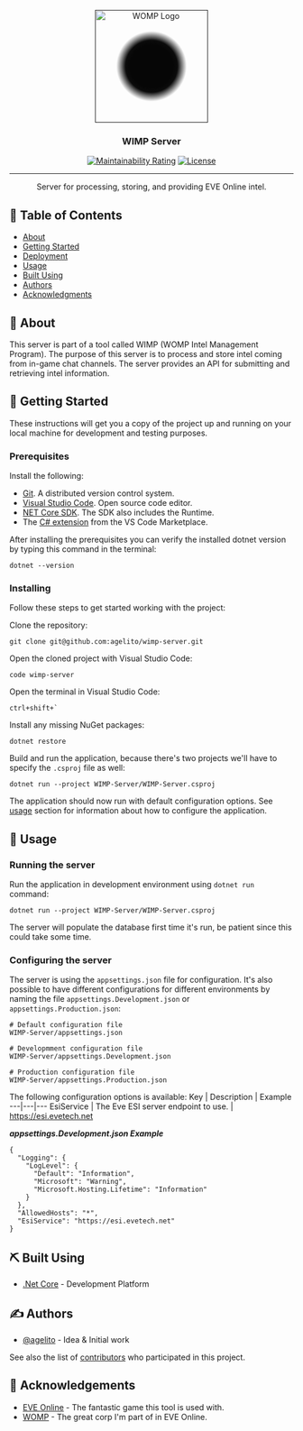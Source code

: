 <p align="center" style="background: rgb(36,36,36);
background: radial-gradient(circle, rgba(6,6,6,1) 14%, rgba(11,11,11,1) 17%, rgba(255,255,255,0) 23%);">
  <a href="" rel="noopener">
 <img width=200px height=200px src="https://images.evetech.net/alliances/99010468/logo" alt="WOMP Logo"></a>
</p>

<h3 align="center">WIMP Server</h3>

<div align="center">

  [![Maintainability Rating](https://sonarcloud.io/api/project_badges/measure?project=agelito_wimp-server&metric=sqale_rating)](https://sonarcloud.io/dashboard?id=agelito_wimp-server)
  [![License](https://img.shields.io/github/license/agelito/wimp-server)](/LICENSE)

</div>

---

<p align="center"> Server for processing, storing, and providing EVE Online intel.
    <br> 
</p>

## 📝 Table of Contents
- [About](#about)
- [Getting Started](#getting_started)
- [Deployment](#deployment)
- [Usage](#usage)
- [Built Using](#built_using)
- [Authors](#authors)
- [Acknowledgments](#acknowledgement)

## 🧐 About <a name = "about"></a>
This server is part of a tool called WIMP (WOMP Intel Management Program). The purpose of this server is to process and store intel coming from in-game chat channels. The server provides an API for submitting and retrieving intel information.

## 🏁 Getting Started <a name = "getting_started"></a>
These instructions will get you a copy of the project up and running on your local machine for development and testing purposes.

### Prerequisites
Install the following:
* [Git](https://git-scm.com/downloads). A distributed version control system.
* [Visual Studio Code](https://code.visualstudio.com/). Open source code editor.
* [NET Core SDK](https://dotnet.microsoft.com/download). The SDK also includes the Runtime.
* The [C# extension](https://marketplace.visualstudio.com/items?itemName=ms-dotnettools.csharp) from the VS Code Marketplace.

After installing the prerequisites you can verify the installed dotnet version by typing this command in the terminal:
```
dotnet --version
```

### Installing
Follow these steps to get started working with the project:

Clone the repository:
```
git clone git@github.com:agelito/wimp-server.git
```

Open the cloned project with Visual Studio Code:

```
code wimp-server
```

Open the terminal in Visual Studio Code:

```
ctrl+shift+`
```

Install any missing NuGet packages:
```
dotnet restore
```

Build and run the application, because there's two projects we'll have to specify the `.csproj` file as well:
```
dotnet run --project WIMP-Server/WIMP-Server.csproj
```

The application should now run with default configuration options. See [usage](#usage) section for information about how to configure the application. 

## 🎈 Usage <a name="usage"></a>

### Running the server <a name="running"></a>
Run the application in development environment using `dotnet run` command:
```
dotnet run --project WIMP-Server/WIMP-Server.csproj
```

The server will populate the database first time it's run, be patient since this could take some time.

### Configuring the server <a name="configuration"></a>
The server is using the `appsettings.json` file for configuration. It's also possible to have different configurations for different environments by naming the file `appsettings.Development.json` or `appsettings.Production.json`:
```
# Default configuration file
WIMP-Server/appsettings.json

# Developmment configuration file
WIMP-Server/appsettings.Development.json

# Production configuration file
WIMP-Server/appsettings.Production.json
```

The following configuration options is available:
Key | Description | Example
---|---|---
EsiService | The Eve ESI server endpoint to use. | https://esi.evetech.net

***appsettings.Development.json Example***
```
{
  "Logging": {
    "LogLevel": {
      "Default": "Information",
      "Microsoft": "Warning",
      "Microsoft.Hosting.Lifetime": "Information"
    }
  },
  "AllowedHosts": "*",
  "EsiService": "https://esi.evetech.net"
}
```

## ⛏️ Built Using <a name = "built_using"></a>
- [.Net Core](https://docs.microsoft.com/en-us/dotnet/core/introduction) - Development Platform

## ✍️ Authors <a name = "authors"></a>
- [@agelito](https://github.com/agelito) - Idea & Initial work

See also the list of [contributors](https://github.com/agelito/wimp-intellog/contributors) who participated in this project.

## 🎉 Acknowledgements <a name = "acknowledgement"></a>
- [EVE Online](https://www.eveonline.com/) - The fantastic game this tool is used with.
- [WOMP](https://evewho.com/alliance/99010468) - The great corp I'm part of in EVE Online.